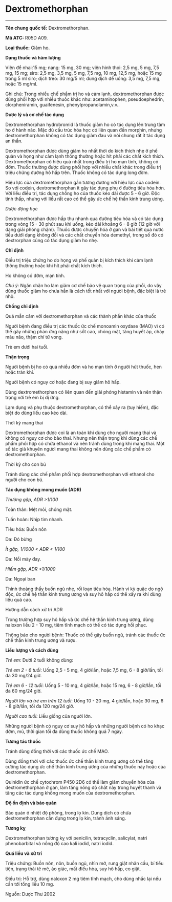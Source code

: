 # Dextromethorphan

---

**Tên chung quốc tế:** Dextromethorphan.

**Mã ATC:** R05D A09.

**Loại thuốc:** Giảm ho.

**Dạng thuốc và hàm lượng**

Viên để nhai:15 mg; nang: 15 mg, 30 mg; viên hình thoi: 2,5 mg, 5 mg, 7,5 mg, 15 mg; siro: 2,5 mg, 3,5 mg, 5 mg, 7,5 mg, 10 mg, 12,5 mg, hoặc 15 mg trong 5 ml siro; dịch treo: 30 mg/5 ml; dung dịch để uống: 3,5 mg, 7,5 mg, hoặc 15 mg/ml.

Ghi chú: Trong nhiều chế phẩm trị ho và cảm lạnh, dextromethorphan được dùng phối hợp với nhiều thuốc khác như: acetaminophen, pseudoephedrin, clorpheniramin, guaifenesin, phenylpropanolamin,v.v..

**Dược lý và cơ chế tác dụng**

Dextromethorphan hydrobromid là thuốc giảm ho có tác dụng lên trung tâm ho ở hành não. Mặc dù cấu trúc hóa học có liên quan đến morphin, nhưng dextromethorphan không có tác dụng giảm đau và nói chung rất ít tác dụng an thần.

Dextromethorphan được dùng giảm ho nhất thời do kích thích nhẹ ở phế quản và họng như cảm lạnh thông thường hoặc hít phải các chất kích thích. Dextromethorphan có hiệu quả nhất trong điều trị ho mạn tính, không có đờm. Thuốc thường được dùng phối hợp với nhiều chất khác trong điều trị triệu chứng đường hô hấp trên. Thuốc không có tác dụng long đờm.

Hiệu lực của dextromethorphan gần tương đương với hiệu lực của codein. So với codein, dextromethorphan ít gây tác dụng phụ ở đường tiêu hóa hơn. Với liều điều trị, tác dụng chống ho của thuốc kéo dài được 5 - 6 giờ. Ðộc tính thấp, nhưng với liều rất cao có thể gây ức chế hệ thần kinh trung ương.

_Dược động học_

Dextromethorphan được hấp thu nhanh qua đường tiêu hóa và có tác dụng trong vòng 15 - 30 phút sau khi uống, kéo dài khoảng 6 - 8 giờ (12 giờ với dạng giải phóng chậm). Thuốc được chuyển hóa ở gan và bài tiết qua nước tiểu dưới dạng không đổi và các chất chuyển hóa demethyl, trong số đó có dextrorphan cũng có tác dụng giảm ho nhẹ.

**Chỉ định**

Ðiều trị triệu chứng ho do họng và phế quản bị kích thích khi cảm lạnh thông thường hoặc khi hít phải chất kích thích.

Ho không có đờm, mạn tính.

_Chú ý_: Ngăn chặn ho làm giảm cơ chế bảo vệ quan trọng của phổi, do vậy dùng thuốc giảm ho chưa hẳn là cách tốt nhất với người bệnh, đặc biệt là trẻ nhỏ.

**Chống chỉ định**

Quá mẫn cảm với dextromethorphan và các thành phần khác của thuốc

Người bệnh đang điều trị các thuốc ức chế monoamin oxydase (MAO) vì có thể gây những phản ứng nặng như sốt cao, chóng mặt, tăng huyết áp, chảy máu não, thậm chí tử vong.

Trẻ em dưới hai tuổi.

**Thận trọng**

Người bệnh bị ho có quá nhiều đờm và ho mạn tính ở người hút thuốc, hen hoặc tràn khí.

Người bệnh có nguy cơ hoặc đang bị suy giảm hô hấp.

Dùng dextromethorphan có liên quan đến giải phóng histamin và nên thận trọng với trẻ em bị dị ứng.

Lạm dụng và phụ thuộc dextromethorphan, có thể xảy ra (tuy hiếm), đặc biệt do dùng liều cao kéo dài.

Thời kỳ mang thai

Dextromethorphan được coi là an toàn khi dùng cho người mang thai và không có nguy cơ cho bào thai. Nhưng nên thận trọng khi dùng các chế phẩm phối hợp có chứa ethanol và nên tránh dùng trong khi mang thai. Một số tác giả khuyên người mang thai không nên dùng các chế phẩm có dextromethorphan.

Thời kỳ cho con bú

Tránh dùng các chế phẩm phối hợp dextromethorphan với ethanol cho người cho con bú.

**Tác dụng không mong muốn (ADR)**

_Thường gặp, ADR >1/100_

Toàn thân: Mệt mỏi, chóng mặt.

Tuần hoàn: Nhịp tim nhanh.

Tiêu hóa: Buồn nôn

Da: Ðỏ bừng

_Ít gặp, 1/1000 < ADR < 1/100_

Da: Nổi mày đay.

_Hiếm gặp, ADR <1/1000_

Da: Ngoại ban

Thỉnh thoảng thấy buồn ngủ nhẹ, rối loạn tiêu hóa. Hành vi kỳ quặc do ngộ độc, ức chế hệ thần kinh trung ương và suy hô hấp có thể xảy ra khi dùng liều quá cao.

Hướng dẫn cách xử trí ADR

Trong trường hợp suy hô hấp và ức chế hệ thần kinh trung ương, dùng naloxon liều 2 - 10 mg, tiêm tĩnh mạch có thể có tác dụng hồi phục.

Thông báo cho người bệnh: Thuốc có thể gây buồn ngủ, tránh các thuốc ức chế thần kinh trung ương và rượu.

**Liều lượng và cách dùng**

_Trẻ em:_ Dưới 2 tuổi không dùng:

_Trẻ em 2 - 6 tuổi_: Uống 2,5 - 5 mg, 4 giờ/lần, hoặc 7,5 mg, 6 - 8 giờ/lần, tối đa 30 mg/24 giờ.

_Trẻ em 6 - 12 tuổi_: Uống 5 - 10 mg, 4 giờ/lần, hoặc 15 mg, 6 - 8 giờ/lần, tối đa 60 mg/24 giờ.

_Người lớn và trẻ em trên 12 tuổi_: Uống 10 - 20 mg, 4 giờ/lần, hoặc 30 mg, 6 - 8 giờ/lần, tối đa 120 mg/24 giờ.

_Người cao tuổi:_ Liều giống của người lớn.

Những người bệnh có nguy cơ suy hô hấp và những người bệnh có ho khạc đờm, mủ, thời gian tối đa dùng thuốc không quá 7 ngày.

**Tương tác thuốc**

Tránh dùng đồng thời với các thuốc ức chế MAO.

Dùng đồng thời với các thuốc ức chế thần kinh trung ương có thể tăng cường tác dụng ức chế thần kinh trung ương của những thuốc này hoặc của dextromethorphan.

Quinidin ức chế cytochrom P450 2D6 có thể làm giảm chuyển hóa của dextromethorphan ở gan, làm tăng nồng độ chất này trong huyết thanh và tăng các tác dụng không mong muốn của dextromethorphan.

**Ðộ ổn định và bảo quản**

Bảo quản ở nhiệt độ phòng, trong lọ kín. Dung dịch có chứa dextromethorphan cần đựng trong lọ kín, tránh ánh sáng.

**Tương kỵ**

Dextromethorphan tương kỵ với penicilin, tetracyclin, salicylat, natri phenobarbital và nồng độ cao kali iodid, natri iodid.

**Quá liều và xử trí**

Triệu chứng: Buồn nôn, nôn, buồn ngủ, nhìn mờ, rung giật nhãn cầu, bí tiểu tiện, trạng thái tê mê, ảo giác, mất điều hòa, suy hô hấp, co giật.

Ðiều trị: Hỗ trợ, dùng naloxon 2 mg tiêm tĩnh mạch, cho dùng nhắc lại nếu cần tới tổng liều 10 mg.

Nguồn: Dược Thư 2002